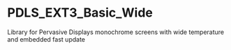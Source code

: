 # PDLS_EXT3_Basic_Wide
Library for Pervasive Displays monochrome screens with wide temperature and embedded fast update
